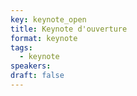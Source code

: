 ```yaml
---
key: keynote_open
title: Keynote d'ouverture
format: keynote
tags:
  - keynote
speakers:
draft: false
---
```

